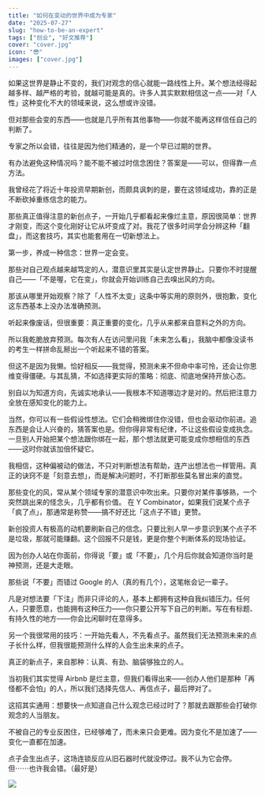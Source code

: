 ```yaml
---
title: "如何在变动的世界中成为专家"
date: "2025-07-27"
slug: "how-to-be-an-expert"
tags: ["创业", "好文推荐"]
cover: "cover.jpg"
icon: "😎"
images: ["cover.jpg"]
---
```

如果这世界是静止不变的，我们对观念的信心就能一路线性上升。某个想法经得起越多样、越严格的考验，就越可能是真的。许多人其实默默相信这一点——对「人性」这种变化不大的领域来说，这么想或许没错。



但对那些会变的东西——也就是几乎所有其他事物——你就不能再这样信任自己的判断了。



专家之所以会错，往往是因为他们精通的，是一个早已过期的世界。



有办法避免这种情况吗？能不能不被过时信念困住？答案是——可以，但得靠一点方法。



我曾经花了将近十年投资早期新创，而颇具讽刺的是，要在这领域成功，靠的正是不断砍掉重练信念的能力。



那些真正值得注意的新创点子，一开始几乎都看起来像烂主意，原因很简单：世界才刚变，而这个变化刚好让它从坏变成了对。我花了很多时间学会分辨这种「翻盘」，而这套技巧，其实也能套用在一切新想法上。



第一步，养成一种信念：世界一定会变。



那些对自己观点越来越笃定的人，潜意识里其实是认定世界静止。只要你不时提醒自己——「不是喔，它在变」，你就会开始训练自己去嗅出风的方向。



那该从哪里开始观察？除了「人性不太变」这条中等实用的原则外，很抱歉，变化这东西基本上没办法准确预测。



听起来像废话，但很重要：真正重要的变化，几乎从来都来自意料之外的方向。



所以我乾脆放弃预测。每次有人在访问里问我「未来怎么看」，我脑中都像没读书的考生一样拼命乱掰出一个听起来不错的答案。



但这不是因为我懒。恰好相反——我觉得，预测未来不但命中率可怜，还会让你思维变得僵硬。与其乱猜，不如选择更实际的策略：彻底、彻底地保持开放心态。



别自以为知道方向，先诚实地承认——我根本不知道哪边才是对的。然后把注意力全放在感知变化的能力上。



当然，你可以有一些假设性想法。它们会稍微绑住你没错，但也会驱动你前进。追东西是会让人兴奋的，猜答案也是。但你得非常有纪律，不让这些假设变成执念。
一旦别人开始把某个想法跟你绑在一起，那个想法就更可能变成你想相信的东西——这时你就该加倍怀疑它。



我相信，这种偏被动的做法，不只对判断想法有帮助，连产出想法也一样管用。真正的诀窍不是「刻意去想」，而是解决问题时，不打断那些莫名冒出来的直觉。



那些变化的风，常从某个领域专家的潜意识中吹出来。只要你对某件事够熟，一个突然跳出来的怪念头，几乎都有价值。
在 Y Combinator，如果我们说某个点子「疯了点」，那通常是称赞——搞不好还比「这点子不错」更赞。



新创投资人有极高的动机要刷新自己的信念。只要比别人早一步意识到某个点子不是垃圾，那就可能赚翻。这个回报不只是钱，更是你整个判断体系的现场验证。



因为创办人站在你面前，你得说「要」或「不要」，几个月后你就会知道你当时是神预测，还是大走眼。



那些说「不要」而错过 Google 的人（真的有几个），这笔帐会记一辈子。



凡是对想法要「下注」而非只评论的人，基本上都拥有这种自我纠错压力。任何人，只要愿意，也能拥有这种压力——你只要公开写下自己的判断。写在有标题、有持久性的地方——你会比闲聊时在意得多。



另一个我很常用的技巧：一开始先看人，不先看点子。虽然我们无法预测未来的点子长什么样，但我很能预测什么样的人会生出未来的点子。



真正的新点子，来自那种：认真、有劲、脑袋够独立的人。



当初我们其实觉得 Airbnb 是烂主意，但我们看得出来——创办人他们是那种「再怪都不会怕」的人，所以我们选择先信人、再信点子，最后押对了。



这招其实通用：想要快一点知道自己什么观念已经过时了？那就去跟那些会打破你观念的人当朋友。



不被自己的专业反困住，已经够难了，而未来只会更难。因为变化不是加速了——变化一直都在加速。



点子会生出点子，这场连锁反应从旧石器时代就没停过。我不认为它会停。
但⋯⋯也许我会错。（最好是）




![](https://prod-files-secure.s3.us-west-2.amazonaws.com/112d0858-5090-4d34-a606-b75eb8d65fd2/46476355-9cf3-4e99-9b7a-3531bc426380/1000202064.png?X-Amz-Algorithm=AWS4-HMAC-SHA256&X-Amz-Content-Sha256=UNSIGNED-PAYLOAD&X-Amz-Credential=ASIAZI2LB4666F3B4NLC%2F20250929%2Fus-west-2%2Fs3%2Faws4_request&X-Amz-Date=20250929T232818Z&X-Amz-Expires=3600&X-Amz-Security-Token=IQoJb3JpZ2luX2VjEFgaCXVzLXdlc3QtMiJGMEQCIFY8uCwiReyX8bkwi7EzVAB1ggIZdRXPzI2nLbKDmFbLAiA1f9ZcWDD0LWJYasCrKUsCttggWtbRjW%2BezmjZ68QkbSqIBAjg%2F%2F%2F%2F%2F%2F%2F%2F%2F%2F8BEAAaDDYzNzQyMzE4MzgwNSIMG51YcmuhIAPkOZZWKtwDKJGoDg4iPjvoZv%2FHES9vcYJDxZtRKvNxwCWRKQt7xP90F8v%2FwDRjvFU0EuqVaEdYlog1mmZJqgfZB6%2FujtpD1wTMgWfP6ZYdvPftABCg2rYfkOvhjQvN9z5WOKdaKnrfv8E9mRqMjAN8ttG9QFcJJAgN438sJx8%2BP6LwVBUkhY5VX7Huvuetv2Q%2BEc0b9WdLuvFtx4d%2BXkfDaK%2FXYUrgaEqq%2BiAiKisGxkXg7nTMrkxvfy9%2B39nq59gjaR0qoZ4DnyYaAohyqUdssr0%2Bmx0Bjmf6DWYjNqNHIifLGICjysBt9BiTEdHuOsviukDtwEb%2FHBIcNBXP57RG71IQT11wJqNtxljOGbsItiPhygSEAcsXyOVb%2FTJmWpqW7vNRRyzd%2BNj44rUuDCJOpRKPftViogQsNEjtpDbP8n4fJdPIfqyuimb19HMJkjMetX4fNtIrLd0yV7Ox1pEznwMbyeYqm4i6OoR%2BLGUoyp%2Fbh%2BOoSPtjtWMgG8UDhX5q%2FmoOrbBheGinF%2FJy619tddTfV0XmyZuUCrZX8qQsAuXKa%2F0VAXbFjfiP5m9Pt5PWgShVnlsHRB2JaJeVzvG2nDUcE2pxGnFsNljmer6WJnuF2J0OeHhFUIKufurlhBVCelIwqarsxgY6pgGYRhjhRjy6KqING9JPx77fqwaD6lm0JMxb0Y1xj4tZ1DTcytwUIFCsTs1gzpKTJl5%2FGSEnRY7oW2q0jtuoIpimsOJqP69puJyGLcZgxrPRyJOAJW0hUpEn8QB%2F%2F9lRmy74Xk6qIRiWYEHElOfhfSRJrEFvSuHIwVk9o%2F7Zc7vHHESe3bmQglYQV%2FVsvu6W%2FMDXxigZa4b6XNDsmJvxmam4%2BCCIhEnl&X-Amz-Signature=cfeefbe4fb6e78ec7005954fc8b19092c7fa9fa22f56819c7e8bd2c42226bd01&X-Amz-SignedHeaders=host&x-amz-checksum-mode=ENABLED&x-id=GetObject)

